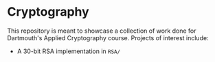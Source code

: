 # Cryptography
This repository is meant to showcase a collection of work done for Dartmouth's Applied Cryptography course. Projects of interest include:
- A 30-bit RSA implementation in `RSA/`
